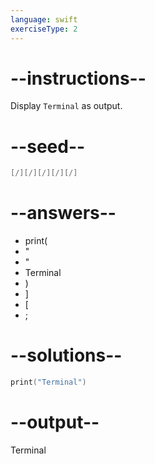 ```yaml
---
language: swift
exerciseType: 2
---
```


# --instructions--

Display `Terminal` as output.

# --seed--

```swift
[/][/][/][/][/]
```

# --answers--

- print(
- "
- "
- Terminal
- )
- ]
- [
- ;

# --solutions--

```swift
print("Terminal")
```

# --output--

Terminal
